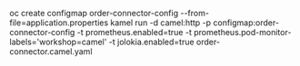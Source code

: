 oc create configmap order-connector-config --from-file=application.properties
kamel run -d camel:http -p configmap:order-connector-config -t prometheus.enabled=true -t prometheus.pod-monitor-labels='workshop=camel' -t jolokia.enabled=true order-connector.camel.yaml